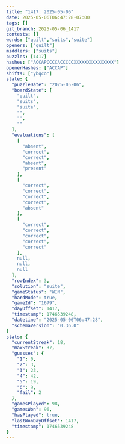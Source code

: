 ```yaml
---
title: "1417: 2025-05-06"
date: 2025-05-06T06:47:28-07:00
tags: []
git_branch: 2025-05-06_1417
contests: []
words: ["quilt","suits","suite"]
openers: ["quilt"]
middlers: ["suits"]
puzzles: [1417]
hashes: ["ACCAPCCCCACCCCCXXXXXXXXXXXXXXX"]
openerHashes: ["ACCAP"]
shifts: ["ybqco"]
state: {
  "puzzleDate": "2025-05-06",
  "boardState": [
    "quilt",
    "suits",
    "suite",
    "",
    "",
    ""
  ],
  "evaluations": [
    [
      "absent",
      "correct",
      "correct",
      "absent",
      "present"
    ],
    [
      "correct",
      "correct",
      "correct",
      "correct",
      "absent"
    ],
    [
      "correct",
      "correct",
      "correct",
      "correct",
      "correct"
    ],
    null,
    null,
    null
  ],
  "rowIndex": 3,
  "solution": "suite",
  "gameStatus": "WIN",
  "hardMode": true,
  "gameId": "1679",
  "dayOffset": 1417,
  "timestamp": 1746539248,
  "datetime": "2025-05-06T06:47:28",
  "schemaVersion": "0.36.0"
}
stats: {
  "currentStreak": 18,
  "maxStreak": 37,
  "guesses": {
    "1": 0,
    "2": 3,
    "3": 23,
    "4": 42,
    "5": 19,
    "6": 9,
    "fail": 2
  },
  "gamesPlayed": 98,
  "gamesWon": 96,
  "hasPlayed": true,
  "lastWonDayOffset": 1417,
  "timestamp": 1746539248
}
---
```

<!-- more -->
